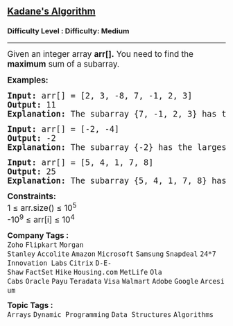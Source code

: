 <h2><a href="https://www.geeksforgeeks.org/problems/kadanes-algorithm-1587115620/1?page=1&company=Zoho&sortBy=submissions">Kadane's Algorithm</a></h2><h3>Difficulty Level : Difficulty: Medium</h3><hr><div class="problems_problem_content__Xm_eO"><p><span style="font-size: 14pt;">Given an integer array <strong>arr[].</strong> You need to find the <strong>maximum</strong> sum of a subarray.<br></span></p>
<p><span style="font-size: 14pt;"><strong>Examples:</strong></span></p>
<pre><span style="font-size: 14pt;"><strong>Input: </strong>arr[] = [2, 3, -8, 7, -1, 2, 3]
<strong>Output: </strong>11<strong>
Explanation: </strong>The subarray {7, -1, 2, 3} has the largest sum 11.
</span></pre>
<pre><span style="font-size: 14pt;"><strong>Input: </strong>arr[] = [-2, -4]
<strong>Output: </strong>-2<strong>
Explanation: </strong>The subarray {-2} has the largest sum -2.</span></pre>
<pre><span style="font-size: 14pt;"><strong>Input: </strong>arr[] = [5, 4, 1, 7, 8]
<strong>Output: </strong>25<strong>
Explanation: </strong>The subarray {5, 4, 1, 7, 8} has the largest sum 25.</span></pre>
<p><span style="font-size: 14pt;"><strong>Constraints:<br></strong>1 ≤ arr.size() ≤ 10<sup>5</sup><strong><br></strong>-10<sup>9</sup> ≤ arr[i] ≤ 10<sup>4</sup></span></p></div><p><span style=font-size:18px><strong>Company Tags : </strong><br><code>Zoho</code>&nbsp;<code>Flipkart</code>&nbsp;<code>Morgan Stanley</code>&nbsp;<code>Accolite</code>&nbsp;<code>Amazon</code>&nbsp;<code>Microsoft</code>&nbsp;<code>Samsung</code>&nbsp;<code>Snapdeal</code>&nbsp;<code>24*7 Innovation Labs</code>&nbsp;<code>Citrix</code>&nbsp;<code>D-E-Shaw</code>&nbsp;<code>FactSet</code>&nbsp;<code>Hike</code>&nbsp;<code>Housing.com</code>&nbsp;<code>MetLife</code>&nbsp;<code>Ola Cabs</code>&nbsp;<code>Oracle</code>&nbsp;<code>Payu</code>&nbsp;<code>Teradata</code>&nbsp;<code>Visa</code>&nbsp;<code>Walmart</code>&nbsp;<code>Adobe</code>&nbsp;<code>Google</code>&nbsp;<code>Arcesium</code>&nbsp;<br><p><span style=font-size:18px><strong>Topic Tags : </strong><br><code>Arrays</code>&nbsp;<code>Dynamic Programming</code>&nbsp;<code>Data Structures</code>&nbsp;<code>Algorithms</code>&nbsp;